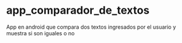 # app_comparador_de_textos
App en android que compara dos textos ingresados por el usuario y muestra si son iguales o no
